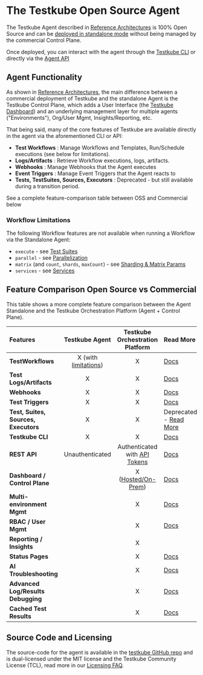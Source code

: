 # The Testkube Open Source Agent

The Testkube Agent described in [Reference Architectures](install/reference-architectures) is
100% Open Source and can be [deployed in standalone mode](install/standalone-agent) without being managed
by the commercial Control Plane.

Once deployed, you can interact with the agent through the [Testkube CLI](install/cli) or directly via the
[Agent API](/openapi/overview#agent-api)

## Agent Functionality

As shown in [Reference Architectures](install/reference-architectures), the main difference between a commercial deployment of
Testkube and the standalone Agent is the Testkube Control Plane, which adds a User Interface (the [Testkube Dashboard](testkube-dashboard-explore))
and an underlying management layer for multiple agents ("Environments"), Org/User Mgmt, Insights/Reporting, etc.

That being said, many of the core features of Testkube are available directly in the agent via the aforementioned CLI or API:

- **Test Workflows** : Manage Workflows and Templates, Run/Schedule executions (see below for limitations).
- **Logs/Artifacts** : Retrieve Workflow executions, logs, artifacts.
- **Webhooks** : Manage Webhooks that the Agent executes
- **Event Triggers** : Manage Event Triggers that the Agent reacts to
- **Tests, TestSuites, Sources, Executors** : Deprecated - but still available during a transition period.

See a complete feature-comparison table between OSS and Commercial below

### Workflow Limitations

The following Workflow features are not available when running a Workflow via the Standalone Agent:

- `execute` - see [Test Suites](test-workflows-test-suites)
- `parallel` - see [Parallelization](test-workflows-parallel)
- `matrix` (and `count`, `shards`, `maxCount`) - see [Sharding & Matrix Params](test-workflows-matrix-and-sharding)
- `services` - see [Services](test-workflows-services)

## Feature Comparison Open Source vs Commercial

This table shows a more complete feature comparison between the Agent Standalone and the 
Testkube Orchestration Platform (Agent + Control Plane). 

| Features                             |                Testkube Agent                 |                              Testkube Orchestration Platform                               | Read More                                              |
|:-------------------------------------|:---------------------------------------------:|:------------------------------------------------------------------------------------------:|:-------------------------------------------------------|
| **TestWorkflows**                    | X (with [limitations](#workflow-limitations)) |                                             X                                              | [Docs](test-workflows)                                 |
| **Test Logs/Artifacts**              |                       X                       |                                             X                                              | [Docs](logs-and-artifacts)                             |
| **Webhooks**                         |                       X                       |                                             X                                              | [Docs](webhooks)                                       |
| **Test Triggers**                    |                       X                       |                                             X                                              | [Docs](triggering-overview)                            |
| **Test, Suites, Sources, Executors** |                       X                       |                                             X                                              | Deprecated - [Read More](legacy-features)              |
| **Testkube CLI**                     |                       X                       |                                             X                                              | [Docs](install/cli)                                    |
| **REST API**                         |                Unauthenticated                | Authenticated with [API Tokens](/testkube-pro/articles/organization-management#api-tokens) | [Docs](/openapi/overview)                              |
| **Dashboard / Control Plane**        |                                               |                   X  ([Hosted/On-Prem](install/reference-architectures))                   | [Docs](testkube-dashboard-explore)                     |
| **Multi-environment Mgmt**           |                                               |                                             X                                              | [Docs](/testkube-pro/articles/environment-management)  |
| **RBAC / User Mgmt**                 |                                               |                                             X                                              | [Docs](/testkube-pro/articles/organization-management) |
| **Reporting / Insights**             |                                               |                                             X                                              |                                                        |
| **Status Pages**                     |                                               |                                             X                                              | [Docs](/testkube-pro/articles/status-pages)            |
| **AI Troubleshooting**               |                                               |                                             X                                              | [Docs](/testkube-pro/articles/AI-test-insights)        |
| **Advanced Log/Results Debugging**   |                                               |                                             X                                              | [Docs](/testkube-pro/articles/log-highlighting)        |
| **Cached Test Results**              |                                               |                                             X                                              | [Docs](/testkube-pro/articles/cached-results)          |

## Source Code and Licensing

The source-code for the agent is available in the [testkube GitHub repo](https://github.com/kubeshop/testkube)
and is dual-licensed under the MIT license and the Testkube Community License (TCL),
read more in our [Licensing FAQ](testkube-licensing-FAQ).
